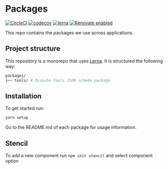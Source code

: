 # Packages

[![CircleCI](https://circleci.com/gh/debtcollective/packages.svg?style=svg)](https://circleci.com/gh/debtcollective/packages)
[![codecov](https://codecov.io/gh/debtcollective/packages/branch/master/graph/badge.svg)](https://codecov.io/gh/debtcollective/packages)
[![lerna](https://img.shields.io/badge/maintained%20with-lerna-cc00ff.svg)](https://lerna.js.org/)
[![Renovate enabled](https://img.shields.io/badge/renovate-enabled-brightgreen.svg)](https://renovatebot.com/)

This repo contains the packages we use across applications.

## Project structure

This repository is a monorepo that uses [Lerna](https://github.com/lerna/lerna). It is structured the following way:

```bash
packages/
├── tools/ # Dispute tools JSON schema package
```

## Installation

To get started run:

```bash
yarn setup
```

Go to the README.md of each package for usage information.

## Stencil

To add a new component run `npm init stencil` and select component option
